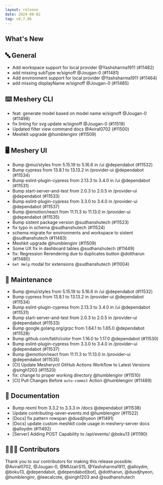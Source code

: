 ```yaml
---
layout: release
date: 2024-08-02
tag: v0.7.86
---
```


## What's New
## 🔤 General
-  Add workspace support for local provider @Yashsharma1911 (#11482)
- add missing subType w/signoff @Jougan-0 (#11481)
- Add environment support for local provider @Yashsharma1911 (#11464)
- add missing displayName w/signoff @Jougan-0 (#11485)

## ⌨️ Meshery CLI

- feat: generate model based on model name w/signoff @Jougan-0 (#11498)
- fix linting for svg update w/signoff @Jougan-0 (#11519)
- Updated filter view command docs @Aviral0702 (#11500)
- Meshkit upgrade @humblenginr (#11509)

## 🖥 Meshery UI

- Bump @mui/styles from 5.15.19 to 5.16.6 in /ui @dependabot (#11532)
- Bump cypress from 13.8.1 to 13.13.2 in /provider-ui @dependabot (#11534)
- Bump eslint-plugin-cypress from 2.13.3 to 3.4.0 in /ui @dependabot (#11531)
- Bump start-server-and-test from 2.0.3 to 2.0.5 in /provider-ui @dependabot (#11533)
- Bump eslint-plugin-cypress from 3.3.0 to 3.4.0 in /provider-ui @dependabot (#11537)
- Bump @emotion/react from 11.11.3 to 11.13.0 in /provider-ui @dependabot (#11535)
- Bump sistent package  version @sudhanshutech (#11523)
- fix typo in schema @sudhanshutech (#11524)
- schema migrate for environments and workspace to sistent @sudhanshutech (#11483)
- Meshkit upgrade @humblenginr (#11509)
- Some UX fix in dashboard tables @sudhanshutech (#11449)
- fix: Regression Rerendering due to duplicates button @dottharun (#11480)
- `Get Help` modal for extensions  @sudhanshutech (#11004)

## 🧰 Maintenance

- Bump @mui/styles from 5.15.19 to 5.16.6 in /ui @dependabot (#11532)
- Bump cypress from 13.8.1 to 13.13.2 in /provider-ui @dependabot (#11534)
- Bump eslint-plugin-cypress from 2.13.3 to 3.4.0 in /ui @dependabot (#11531)
- Bump start-server-and-test from 2.0.3 to 2.0.5 in /provider-ui @dependabot (#11533)
- Bump google.golang.org/grpc from 1.64.1 to 1.65.0 @dependabot (#11528)
- Bump github.com/fatih/color from 1.16.0 to 1.17.0 @dependabot (#11530)
- Bump eslint-plugin-cypress from 3.3.0 to 3.4.0 in /provider-ui @dependabot (#11537)
- Bump @emotion/react from 11.11.3 to 11.13.0 in /provider-ui @dependabot (#11535)
- [CI] Update Mesheryctl GitHub Actions Workflow to Latest Versions @singh1203 (#11520)
- fix: change to proper working directory @humblenginr (#11510)
- [CI] Pull Changes Before `auto-commit` Action  @humblenginr (#11489)

## 📖 Documentation

- Bump rexml from 3.3.2 to 3.3.3 in /docs @dependabot (#11538)
- Update contributing-sever-events.md @humblenginr (#11522)
- [Docs] fix pattern rowspan @dusdjhyeon (#11491)
- [Docs] update custom meshkit code usage in meshery-server docs @alloydm (#11492)
- [Server] Adding POST Capability to /api/events/ @boku13 (#11190)

## 👨🏽‍💻 Contributors

Thank you to our contributors for making this release possible:
@Aviral0702, @Jougan-0, @MUzairS15, @Yashsharma1911, @alloydm, @boku13, @dependabot, @dependabot[bot], @dottharun, @dusdjhyeon, @humblenginr, @leecalcote, @singh1203 and @sudhanshutech
